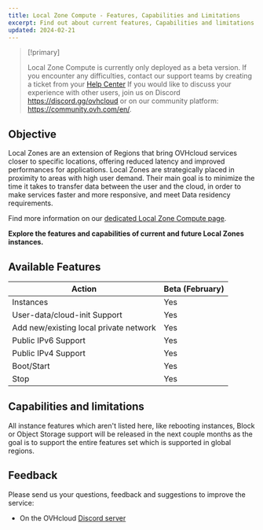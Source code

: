 ```yaml
---
title: Local Zone Compute - Features, Capabilities and Limitations
excerpt: Find out about current features, Capabilities and limitations of Local Zones for Public Cloud
updated: 2024-02-21
---
```


> [!primary]
>
> Local Zone Compute is currently only deployed as a beta version. 
> If you encounter any difficulties, contact our support teams by creating a ticket from your [Help Center](https://help.ovhcloud.com/csm?id=csm_get_help)
> If you would like to discuss your experience with other users, join us on Discord <https://discord.gg/ovhcloud> or on our community platform: <https://community.ovh.com/en/>.

## Objective

Local Zones are an extension of Regions that bring OVHcloud services closer to specific locations, offering reduced latency and improved performances for applications.
Local Zones are strategically placed in proximity to areas with high user demand. Their main goal is to minimize the time it takes to transfer data between the user and the cloud, in order to make services faster and more responsive, and meet Data residency requirements.

Find more information on our [dedicated Local Zone Compute page](https://www.ovhcloud.com/asia/public-cloud/local-zone-compute/).

**Explore the features and capabilities of current and future Local Zones instances.**

## Available Features

| Action | Beta (February) |
| --- | --- |
| Instances | Yes |
| User-data/cloud-init Support | Yes|
| Add new/existing local private network | Yes |
| Public IPv6 Support | Yes |
| Public IPv4 Support | Yes |
| Boot/Start | Yes |
| Stop | Yes |

## Capabilities and limitations

All instance features which aren't listed here, like rebooting instances, Block or Object Storage support will be released in the next couple months as the goal is to support the entire features set which is supported in global regions.

## Feedback

Please send us your questions, feedback and suggestions to improve the service:

- On the OVHcloud [Discord server](https://discord.gg/ovhcloud)
